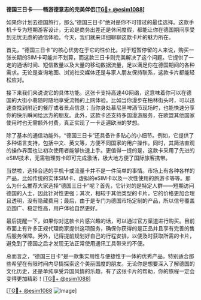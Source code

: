 **德国三日卡——畅游德意志的完美伴侣[[TG💪+ @esim1088](https://t.me/s/esim1088)]**

如果你计划去德国旅行，那么“德国三日卡”绝对是你不可错过的最佳选择。这款手机卡专为短期游客设计，无论是商务出差还是休闲度假，都能让你在德国期间享受到无忧无虑的通信体验。今天，我们就来详细聊聊这款卡片的魅力所在。

首先，“德国三日卡”的核心优势在于它的性价比。对于短暂停留的人来说，购买一张长期的SIM卡可能并不划算，而这款三日卡则完美解决了这个问题。它提供了一定的通话时间、短信数量以及大量的移动数据流量，足以满足你在德国期间的各种需求。无论是查询地图、浏览社交媒体还是与家人朋友保持联系，这款卡片都能轻松应对。

接下来我们来说说它的具体功能。这张卡支持高速4G网络，这意味着你可以在德国的大街小巷随时随地享受流畅的上网体验。比如当你漫步在柏林街头时，可以迅速查找到附近的餐厅或者景点信息；当你身处慕尼黑啤酒节现场时，也能快速分享你的快乐瞬间给远方的朋友。此外，这款卡还支持多国漫游服务，在欧盟其他国家使用时也无需额外付费，真正实现了一卡走遍欧洲的梦想。

除了基本的通信功能外，“德国三日卡”还具备许多贴心的小细节。例如，它提供了多种语言支持，包括中文、英文等，方便不同国家的用户操作。同时，其简洁直观的操作界面也让初次使用者能够快速上手。更值得一提的是，这款卡采用了先进的eSIM技术，无需物理剪卡即可完成激活，极大地方便了国际旅客携带。

当然啦，选择合适的手机卡或流量卡并不是一件简单的事情。市场上有各种各样的产品，比如传统的实体SIM卡、虚拟的eSIM卡以及一次性使用的旅游卡等等。那么为什么推荐大家选择“德国三日卡”呢？首先，它针对的是特定人群——短期访问德国的人士，因此针对性更强；其次，相较于其他类型的卡片，它的价格更加合理且透明，没有隐藏费用；最后，由于是专门为德国市场定制的产品，所以信号覆盖范围广、稳定性高，用户体验自然更好。

最后提醒一下，如果你对这款卡片感兴趣的话，可以通过官方渠道进行购买。目前市面上有许多正规代理商家提供这项服务，确保你获得的是正品并且享有完善的售后服务保障。另外，记得提前规划好自己的行程安排，以便及时获取所需的卡片，避免到了德国之后才发现无法正常使用通讯工具带来的不便。

总而言之，“德国三日卡”是一款集实用性与便捷性于一体的优秀产品，特别适合那些希望在有限时间内尽情探索这个美丽国度的朋友。无论你是想要深入了解德国的文化历史，还是单纯享受异国风情的乐趣，有了这张卡片的帮助，你的旅程一定会变得更加精彩！[[TG💪+ @esim1088](https://t.me/s/esim1088)]

[[TG💪+ @esim1088](https://t.me/s/esim1088) ![Image](https://i.postimg.cc/4NQfJmqS/Snipaste-2025-05-13-00-14-12.png)]